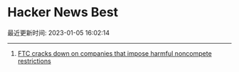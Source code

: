 # Hacker News Best

最近更新时间: 2023-01-05 16:02:14

--- 
1. [FTC cracks down on companies that impose harmful noncompete restrictions](https://www.ftc.gov/news-events/news/press-releases/2023/01/ftc-cracks-down-companies-impose-harmful-noncompete-restrictions-thousands-workers) 
